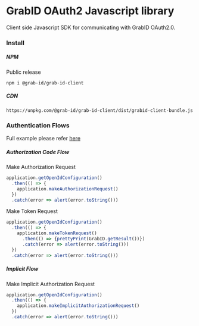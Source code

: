 # GrabID OAuth2 Javascript library

Client side Javascript SDK for communicating with GrabID OAuth2.0.

### Install

##### NPM

Public release

`npm i @grab-id/grab-id-client`

##### CDN

`https://unpkg.com/@grab-id/grab-id-client/dist/grabid-client-bundle.js`

### Authentication Flows

Full example please refer [here](./app/index.html)

#####  Authorization Code Flow

Make Authorization Request

```javascript
application.getOpenIdConfiguration()
  .then(() => {
    application.makeAuthorizationRequest()
  })
  .catch(error => alert(error.toString()))
```

Make Token Request

```javascript
application.getOpenIdConfiguration()
  .then(() => {
    application.makeTokenRequest()
      .then(() => {prettyPrint(GrabID.getResult())})
      .catch(error => alert(error.toString()))
  })
  .catch(error => alert(error.toString()))
```

##### Implicit Flow

Make Implicit Authorization Request

```javascript
application.getOpenIdConfiguration()
  .then(() => {
    application.makeImplicitAuthorizationRequest()
  })
  .catch(error => alert(error.toString()))
```
